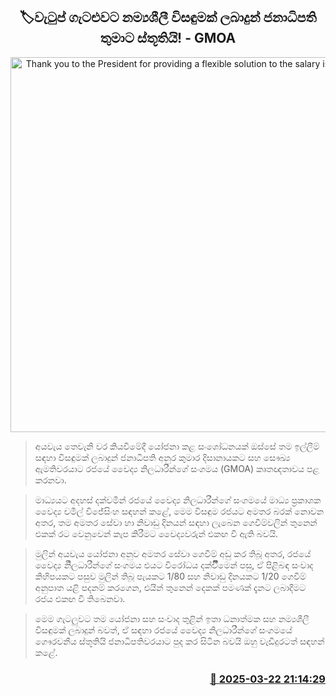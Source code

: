 <p align='center'><b><h2 align='center' title='Thank you to the President for providing a flexible solution to the salary issue - GMOA'>🏷වැටුප් ගැටළුවට නම්‍යශීලී විසඳුමක් ලබාදුන් ජනාධිපති තුමාට ස්තූතියි! - GMOA</h2></b></p>
<p align='center'><img src='https://helakuru.sgp1.cdn.digitaloceanspaces.com/esana/images/lib/chamil-gmoa[1].jpg' width='600' alt='Thank you to the President for providing a flexible solution to the salary issue - GMOA'></p>

> අයවැය තෙවැනි වර කියවීමේදී යෝජනා කළ සංශෝධනයක් ඔස්සේ තම ඉල්ලීම් සඳහා විසඳුමක් ලබාදුන් ජනාධිපති අනුර කුමාර දිසානායකට සහ සෞඛ්‍ය ඇමතිවරයාට රජයේ වෛද්‍ය නිලධාරීන්ගේ සංගමය (GMOA) කෘතඥතාවය පළ කරනවා.

> මාධ්‍යයට අදහස් දක්වමින් රජයේ වෛද්‍ය නිලධාරීන්ගේ සංගමයේ මාධ්‍ය ප්‍රකාශක වෛද්‍ය චමිල් විජේසිංහ සඳහන් කළේ, මෙම විසඳුම රජයට අමතර බරක් නොවන අතර, තම අමතර සේවා හා නිවාඩු දිනයන් සඳහා ලැබෙන ගෙවීම්වලින් තුනෙන් එකක් රට වෙනුවෙන් කැප කිරීමට වෛද්‍යවරුන් එකඟ වී ඇති බවයි.

> මුලින් අයවැය යෝජනා අනුව අමතර සේවා ගෙවීම් අඩු කර තිබූ අතර, රජයේ වෛද්‍ය නිිලධාරීන්ගේ සංගමය එයට විරෝධය දක්වීීීීමෙන් පසු, ඒ පිළිබඳ සංවාද කිහිපයකට පසුව මුලින් තිබූ පැයකට 1/80 සහ නිවාඩු දිනයකට 1/20 ගෙවීම් අනුපාත යළි පදනම් කරගෙන, එයින් තුනෙන් දෙකක් පමණක් දැනට ලබාදීමට රජය එකඟ වී තිබෙනවා.

> මෙම ගැටලුවට තම යෝජනා සහ සංවාද තුළින් ඉතා ධනාත්මක සහ නම්‍යශීලී විසඳුමක් ලබාදුන් බවත්, ඒ සඳහා රජයේ වෛද්‍ය නිලධාරීන්ගේ සංගමයේ ගෞරවනීය ස්තූතියි ජනාධිපතිවරයාට පුද කර සිටින බවයි ඔහු වැඩිදුරටත් සඳහන් කළේ.



<h3 align='right'><a href='https://www.helakuru.lk/esana/p/108559/'>📅 2025-03-22 21:14:29</a></h3>
